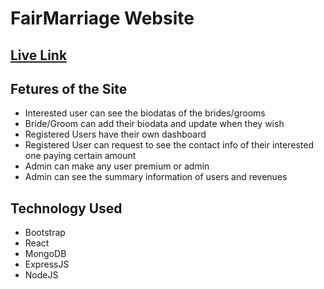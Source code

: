 # FairMarriage Website

## [Live Link](https://fairmarriage-fb268.web.app)

## Fetures of the Site
  - Interested user can see the biodatas of the brides/grooms
  - Bride/Groom can add their biodata and update when they wish
  - Registered Users have their own dashboard 
  - Registered User can request to see the contact info of their interested one paying certain amount
  - Admin can make any user premium or admin 
  - Admin can see the summary information of users and revenues

## Technology Used
  - Bootstrap
  - React
  - MongoDB
  - ExpressJS
  - NodeJS
